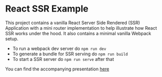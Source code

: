 # React SSR Example

This project contains a vanilla React Server Side Rendered (SSR) Application with a mini router
implementation to help illustrate how React SSR works under the hood. It also contains a minimal
vanilla Webpack setup.

- To run a webpack dev server do `npm run dev`
- To generate a bundle for SSR serving do `npm run build`
- To start a SSR server do `npm run serve` after that

You can find the accompanying presentation [here](./Presentation.pdf)
